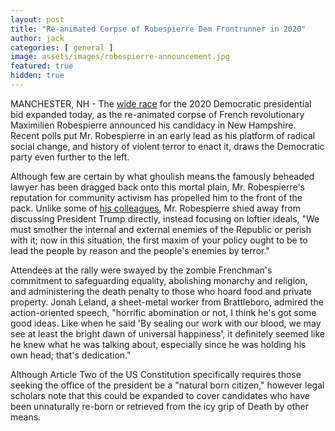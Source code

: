 ```yaml
---
layout: post
title: "Re-animated Corpse of Robespierre Dem Frontrunner in 2020"
author: jack
categories: [ general ]
image: assets/images/robespierre-announcement.jpg
featured: true
hidden: true
---
```


MANCHESTER, NH - The [wide race](https://www.washingtonpost.com/graphics/2018/politics/2020-presidential-hopefuls/?utm_term=.8da0124ee33c) for the 2020 Democratic presidential bid expanded today, as the re-animated corpse of French revolutionary Maximilien Robespierre announced his candidacy in New Hampshire. Recent polls put Mr. Robespierre in an early lead as his platform of radical social change, and history of violent terror to enact it, draws the Democratic party even further to the left. 

Although few are certain by what ghoulish means the famously beheaded lawyer has been dragged back onto this mortal plain, Mr. Robespierre's reputation for community activism has propelled him to the front of the pack. Unlike some of [his colleagues](https://www.nytimes.com/2019/02/09/us/politics/elizabeth-warren-2020.html), Mr. Robespierre shied away from discussing President Trump directly, instead focusing on loftier ideals, "We must smother the internal and external enemies of the Republic or perish with it; now in this situation, the first maxim of your policy ought to be to lead the people by reason and the people's enemies by terror." 

Attendees at the rally were swayed by the zombie Frenchman's commitment to safeguarding equality, abolishing monarchy and religion, and administering the death penalty to those who hoard food and private property. Jonah Leland, a sheet-metal worker from Brattleboro, admired the action-oriented speech, "horrific abomination or not, I think he's got some good ideas. Like when he said 'By sealing our work with our blood, we may see at least the bright dawn of universal happiness', it definitely seemed like he knew what he was talking about, especially since he was holding his own head; that's dedication." 

Although Article Two of the US Constitution specifically requires those seeking the office of the president be a "natural born citizen," however legal scholars note that this could be expanded to cover candidates who have been unnaturally re-born or retrieved from the icy grip of Death by other means. 